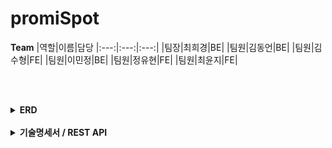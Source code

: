 # promiSpot

**Team**
|역할|이름|담당
|:---:|:---:|:---:|
|팀장|최희경|BE|
|팀원|김동언|BE|
|팀원|김수형|FE|
|팀원|이민정|BE|
|팀원|정유현|FE|
|팀원|최윤지|FE|

<br/><br/>

<details>
<summary><b>ERD</b></summary>
<div markdown="1">

### 작성한 ERD (수정 중)

<img src="img/promiSpot_ERD.png"/>


</div>
</details>

<br/>

<details>
<summary><b>기술명세서 / REST API</b></summary>
<div markdown="1">

### 기술명세서 / REST API

**기술명세서**
https://oval-tower-7d5.notion.site/fbbc328ff2b7432ba528e3244061f627

<br/>

**REST API**
https://oval-tower-7d5.notion.site/REST-API-9e48f9d7d0be4bb2b6311894f7a6fa9b


</div>
</details>




